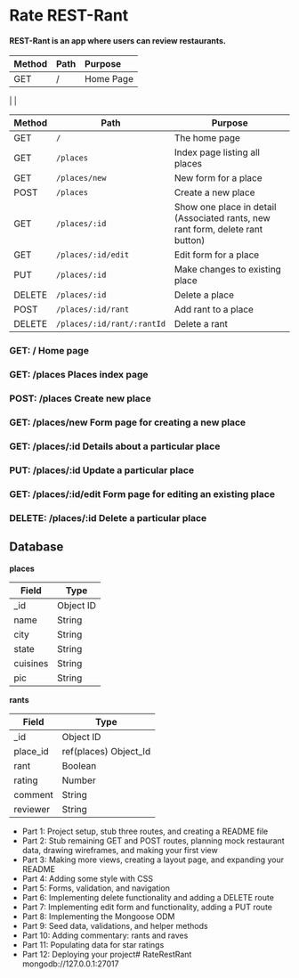 # Rate REST-Rant
#### REST-Rant is an app where users can review restaurants.

| Method        | Path     | Purpose  |
|:--------------|:---------|:---------|
| GET           |   /      | Home Page|
|
|

| Method | Path | Purpose |
| ------ | ------------------------------------- | ----------------------------- |
| GET | `/` | The home page |
| GET | `/places` | Index page listing all places |
| GET | `/places/new` | New form for a place |
| POST | `/places` | Create a new place |
| GET | `/places/:id` | Show one place in detail (Associated rants, new rant form, delete rant button) |
| GET | `/places/:id/edit` | Edit form for a place |
| PUT | `/places/:id` | Make changes to existing place |
| DELETE | `/places/:id` | Delete a place |
| POST | `/places/:id/rant` | Add rant to a place |
| DELETE | `/places/:id/rant/:rantId` | Delete a rant |

### GET: / Home page

### GET: /places Places index page

### POST: /places Create new place

### GET: /places/new Form page for creating a new place

### GET: /places/:id Details about a particular place

### PUT: /places/:id Update a particular place

### GET: /places/:id/edit Form page for editing an existing place

### DELETE: /places/:id Delete a particular place

## Database

**places** 

| Field | Type |
| ---------- | ------------ |
| _id | Object ID |
| name | String |
| city | String |
| state | String |
| cuisines | String |
| pic | String |

**rants**

| Field | Type |
| ---------- | ------------ |
| _id | Object ID |
| place_id | ref(places) Object_Id |
| rant | Boolean |
| rating | Number |
| comment | String |
| reviewer | String |

- Part 1: Project setup, stub three routes, and creating a README file
- Part 2: Stub remaining GET and POST routes, planning mock restaurant data, drawing wireframes, and making your first view
- Part 3: Making more views, creating a layout page, and expanding your README
- Part 4: Adding some style with CSS
- Part 5: Forms, validation, and navigation
- Part 6: Implementing delete functionality and adding a DELETE route
- Part 7: Implementing edit form and functionality, adding a PUT route
- Part 8: Implementing the Mongoose ODM
- Part 9: Seed data, validations, and helper methods
- Part 10: Adding commentary: rants and raves
- Part 11: Populating data for star ratings
- Part 12: Deploying your project# RateRestRant
mongodb://127.0.0.1:27017
